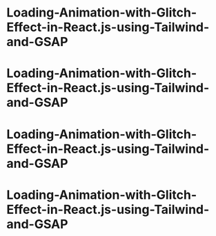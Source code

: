 # Loading-Animation-with-Glitch-Effect-in-React.js-using-Tailwind-and-GSAP
# Loading-Animation-with-Glitch-Effect-in-React.js-using-Tailwind-and-GSAP
# Loading-Animation-with-Glitch-Effect-in-React.js-using-Tailwind-and-GSAP
# Loading-Animation-with-Glitch-Effect-in-React.js-using-Tailwind-and-GSAP
